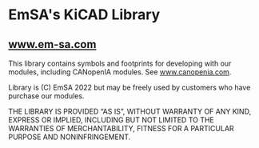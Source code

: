 # EmSA's KiCAD Library
## www.em-sa.com

This library contains symbols and footprints for developing with our modules, including CANopenIA modules. See www.canopenia.com.

Library is (C) EmSA 2022 but may be freely used by customers who have purchase our modules.

THE LIBRARY IS PROVIDED “AS IS”, WITHOUT WARRANTY OF ANY KIND, EXPRESS OR IMPLIED, INCLUDING BUT NOT LIMITED TO THE WARRANTIES OF MERCHANTABILITY, FITNESS FOR A PARTICULAR PURPOSE AND NONINFRINGEMENT.

